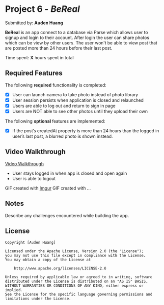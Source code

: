 # Project 6 - *BeReal*

Submitted by: **Auden Huang**

**BeReal** is an app connect to a database via Parse which allows user to signup and login to their account. After login the user can share photos which can be view by other users. The user won't be able to view post that are posted more than 24 hours before their last post.

Time spent: **X** hours spent in total

## Required Features

The following **required** functionality is completed:

- [x] User can launch camera to take photo instead of photo library
- [x] User session persists when application is closed and relaunched
- [x] Users are able to log out and return to sign in page
- [x] Users are NOT able to see other photos until they upload their own	
 
The following **optional** features are implemented:

- [x] If the post’s createdAt property is more than 24 hours than the logged in user’s last post, a blurred photo is shown instead.

## Video Walkthrough

[Video Walkthrough](https://imgur.com/a/GZePF2e)
- User stays logged in when app is closed and open again
- User is able to logout

<!-- Replace this with whatever GIF tool you used! -->
GIF created with [Imgur](https://imgur.com)
GIF created with ...  
<!-- Recommended tools:
[Kap](https://getkap.co/) for macOS
[ScreenToGif](https://www.screentogif.com/) for Windows
[peek](https://github.com/phw/peek) for Linux. -->

## Notes

Describe any challenges encountered while building the app.

## License

    Copyright [Auden Huang]

    Licensed under the Apache License, Version 2.0 (the "License");
    you may not use this file except in compliance with the License.
    You may obtain a copy of the License at

        http://www.apache.org/licenses/LICENSE-2.0

    Unless required by applicable law or agreed to in writing, software
    distributed under the License is distributed on an "AS IS" BASIS,
    WITHOUT WARRANTIES OR CONDITIONS OF ANY KIND, either express or implied.
    See the License for the specific language governing permissions and
    limitations under the License.



